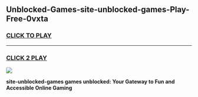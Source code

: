
## Unblocked-Games-site-unblocked-games-Play-Free-0vxta
<h3>
<a href="https://premium76.site?title=site-unblocked-games&ref=20A">CLICK TO PLAY</a></h3>
<hr>

<h3>
<a href="https://premium76.site?title=site-unblocked-games&ref=20A">CLICK 2 PLAY</a>
  
</h3>

<a href="https://premium76.site?title=site-unblocked-games&ref=20A"><img src="https://clearcache.store/games.png"></a>


**site-unblocked-games games unblocked: Your Gateway to Fun and Accessible Online Gaming**
